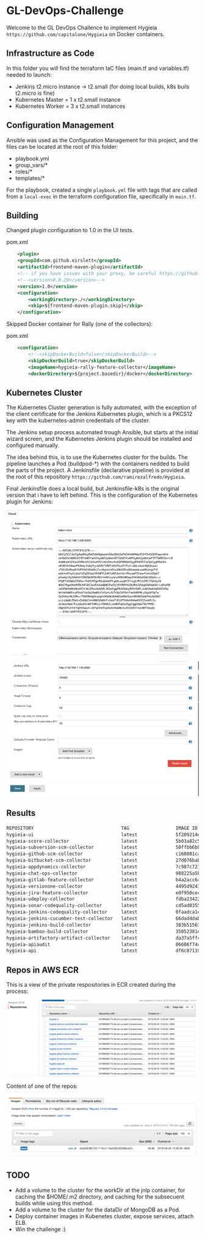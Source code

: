 # GL-DevOps-Challenge

Welcome to the GL DevOps Challence to implement Hygieia `https://github.com/capitalone/Hygieia` on Docker containers.

## Infrastructure as Code

In this folder you will find the terraform IaC files (main.tf and variables.tf) needed to launch:

* Jenkins t2.micro instance -> t2.small (for doing local builds, k8s buils t2.micro is fine)
* Kubernetes Master = 1 x t2.small instance
* Kubernetes Worker = 3 x t2.small instances

## Configuration Management

Ansible was used as the Configuration Management for this project, and the files can be located at the root of this folder:

* playbook.yml
* group_vars/*
* roles/*
* templates/*

For the playbook, created a single `playbook.yml` file with tags that are called from a `local-exec` in the terraform configuration file, specifically in `main.tf`.

## Building

Changed plugin configuration to 1.0 in the UI tests.

pom.xml
```xml
    <plugin>
    <groupId>com.github.eirslett</groupId>
    <artifactId>frontend-maven-plugin</artifactId>
    <!-- if you have issues with your proxy, be careful https://github.com/eirslett/frontend-maven-plugin/commit/bcd8a7883703e28e3c5346e1f34c64332994e442 -->
    <!--<version>0.0.29</version>-->
    <version>1.0</version>
    <configuration>
        <workingDirectory>./</workingDirectory>
        <skip>${frontend-maven-plugin.skip}</skip>
    </configuration>
```

Skipped Docker container for Rally (one of the collectors):

pom.xml
```xml
    <configuration>
        <!--<skipDockerBuild>false</skipDockerBuild>-->
        <skipDockerBuild>true</skipDockerBuild>
        <imageName>hygieia-rally-feature-collector</imageName>
        <dockerDirectory>${project.basedir}/docker</dockerDirectory>
```

## Kubernetes Cluster

The Kubernetes Cluster generation is fully automated, with the exception of the client certificate for the Jenkins Kubernetes plugin, which is a PKCS12 key with the kubernetes-admin credentials of the cluster.

The Jenkins setup process automated trough Ansible, but starts at the initial wizard screen, and the Kubernetes Jenkins plugin should be installed and configured manually.

The idea behind this, is to use the Kubernetes cluster for the builds. The pipeline  launches a Pod (buildpod-*) with the containers nedded to build the parts of the project.  A Jenkinsfile (declarative pipeline) is provided at the root of this repository `https://github.com/ramirezalfredo/Hygieia`.

Final Jenkinsfile does a local build, but Jenkinsfile-k8s is the original version that i have to left behind. This is the configuration of the Kubernetes plugin for Jenkins:

![Screenshot #1](screenshots/screen1.png)

![Screenshot #2](screenshots/screen2.png)

## Results

```bash
REPOSITORY                                TAG                 IMAGE ID            CREATED             SIZE
hygieia-ui                                latest              5f209214e1d3        7 minutes ago       124MB
hygieia-score-collector                   latest              5b03a82c5e75        7 minutes ago       701MB
hygieia-subversion-scm-collector          latest              50ffbb6bb3dd        7 minutes ago       508MB
hygieia-github-scm-collector              latest              c168081ca35b        7 minutes ago       500MB
hygieia-bitbucket-scm-collector           latest              27d076bab019        8 minutes ago       500MB
hygieia-appdynamics-collector             latest              7c987c72151e        8 minutes ago       500MB
hygieia-chat-ops-collector                latest              988225a5bc95        8 minutes ago       500MB
hygieia-gitlab-feature-collector          latest              b4a2acc64c0a        8 minutes ago       508MB
hygieia-versionone-collector              latest              4495d9247afc        8 minutes ago       513MB
hygieia-jira-feature-collector            latest              e0f950cec5f6        8 minutes ago       518MB
hygieia-udeploy-collector                 latest              fdba23422d43        9 minutes ago       500MB
hygieia-sonar-codequality-collector       latest              cd5ad0355eae        9 minutes ago       500MB
hygieia-jenkins-codequality-collector     latest              0faadca1c0ea        9 minutes ago       368MB
hygieia-jenkins-cucumber-test-collector   latest              66dad4dabc60        9 minutes ago       499MB
hygieia-jenkins-build-collector           latest              383b515637f3        9 minutes ago       499MB
hygieia-bamboo-build-collector            latest              35052381e849        9 minutes ago       499MB
hygieia-artifactory-artifact-collector    latest              da37a5ffc976        9 minutes ago       500MB
hygieia-apiaudit                          latest              06606f74c1ce        9 minutes ago       707MB
hygieia-api                               latest              df6c87119429        9 minutes ago       510MB
```

## Repos in AWS ECR

This is a view of the private respositories in ECR created during the process:

![Screenshot #3](screenshots/screen3.png)

Content of one of the repos:

![Screenshot #4](screenshots/screen4.png)

## TODO

* Add a volume to the cluster for the workDir at the jnlp container, for caching the $HOME/.m2 directory, and caching for the subsecuent builds while using this method.
* Add a volume to the cluster for the dataDir of MongoDB as a Pod.
* Deploy container images in Kubenetes cluster, expose services, attach ELB.
* Win the challenge :)
